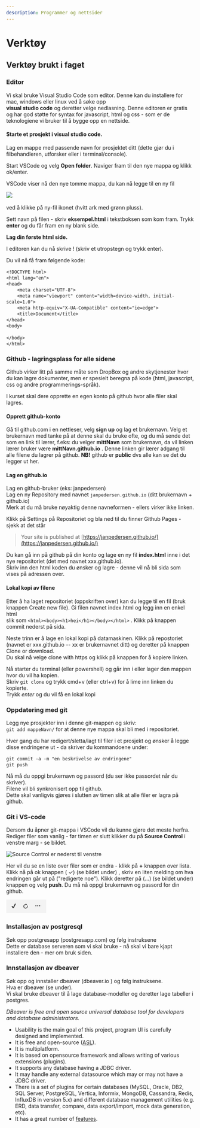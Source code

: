 ```yaml
---
description: Programmer og nettsider
---
```


# Verktøy

## Verktøy brukt i faget <a id="verkt&#xF8;y-brukt-i-faget"></a>

### Editor <a id="editor"></a>

Vi skal bruke Visual Studio Code som editor. Denne kan du installere for mac, windows eller linux ved å søke opp  
**visual studio code** og deretter velge nedlasning. Denne editoren er gratis og har god støtte for syntax for javascript, html og css - som er de teknologiene vi bruker til å bygge opp en nettside.

#### Starte et prosjekt i visual studio code.

Lag en mappe med passende navn for prosjektet ditt \(dette gjør du i filbehandleren, utforsker eller i terminal/console\).

Start VSCode og velg **Open folder**. Naviger fram til den nye mappa og klikk ok/enter.

VSCode viser nå den nye tomme mappa, du kan nå legge til en ny fil

![](https://audunhauge.gitbooks.io/it1-informasjonsteknologi1/content/assets/nyFil.png)

ved å klikke på ny-fil ikonet \(hvitt ark med grønn pluss\).

Sett navn på filen - skriv **eksempel.html** i tekstboksen som kom fram. Trykk **enter** og du får fram en ny blank side.

**Lag din første html side.**

I editoren kan du nå skrive ! \(skriv et utropstegn og trykk enter\).

Du vil nå få fram følgende kode:

```text
<!DOCTYPE html>
<html lang="en">
<head>
    <meta charset="UTF-8">
    <meta name="viewport" content="width=device-width, initial-scale=1.0">
    <meta http-equiv="X-UA-Compatible" content="ie=edge">
    <title>Document</title>
</head>
<body>

</body>
</html>
```

### Github - lagringsplass for alle sidene <a id="github---lagringsplass-for-alle-sidene"></a>

Github virker litt på samme måte som DropBox og andre skytjenester hvor du kan lagre dokumenter, men er spesielt beregna på kode \(html, javascript, css og andre programmerings-språk\).

I kurset skal dere opprette en egen konto på github hvor alle filer skal lagres.

#### **Opprett github-konto**

Gå til github.com i en nettleser, velg **sign up** og lag et brukernavn. Velg et brukernavn med tanke på at denne skal du bruke ofte, og du må sende det som en link til lærer, f.eks: du velger **mittNavn** som brukernavn, da vil linken lærer bruker være **mittNavn.github.io** . Denne linken gir lærer adgang til alle filene du lagrer på github. **NB!** github er **public** dvs alle kan se det du legger ut her.

#### **Lag en github.io**

Lag en github-bruker \(eks: janpedersen\)  
Lag en ny Repository med navnet `janpedersen.github.io` \(ditt brukernavn + github.io\)  
Merk at du må bruke nøyaktig denne navneformen - ellers virker ikke linken.

Klikk på Settings på Repositoriet og bla ned til du finner Github Pages - sjekk at det står

> Your site is published at [https://janpedersen.github.io/](https://janpedersen.github.io/)

Du kan gå inn på github på din konto og lage en ny fil **index.html** inne i det nye repositoriet \(det med navnet xxx.github.io\).  
Skriv inn den html koden du ønsker og lagre - denne vil nå bli sida som vises på adressen over.

#### Lokal kopi av filene

Etter å ha laget repositoriet \(oppskriften over\) kan du legge til en fil \(bruk knappen Create new file\). Gi filen navnet index.html og legg inn en enkel html  
slik som `<html><body><h1>hei</h1></body></html>` . Klikk på knappen commit nederst på sida.

Neste trinn er å lage en lokal kopi på datamaskinen. Klikk på repostoriet \(navnet er xxx.github.io -- xx er brukernavnet ditt\) og deretter på knappen Clone or download.  
Du skal nå velge clone with https og klikk på knappen for å kopiere linken.

Nå starter du terminal \(eller powershell\) og går inn i eller lager den mappen hvor du vil ha kopien.  
Skriv `git clone`  og trykk cmd+v \(eller ctrl+v\) for å lime inn linken du kopierte.  
Trykk _enter_ og du vil få en lokal kopi

### Oppdatering med git

Legg nye prosjekter inn i denne git-mappen og skriv:  
  `git add mappeNavn/` for at denne nye mappa skal bli med i repositoriet.

Hver gang du har redigert/sletta/lagt til filer i et prosjekt og ønsker å legge disse endringene ut - da skriver du kommandoene under:

```text
git commit -a -m "en beskrivelse av endringene"
git push
```

Nå må du oppgi brukernavn og passord \(du ser ikke passordet når du skriver\).  
Filene vil bli synkronisert opp til github.  
Dette skal vanligvis gjøres i slutten av timen slik at alle filer er lagra på github.

### Git i VS-code

Dersom du åpner git-mappa i VSCode vil du kunne gjøre det meste herfra.  
Rediger filer som vanlig - før timen er slutt klikker du på **Source Control** i venstre marg - se bildet.



![Source Control er nederst til venstre](https://audunhauge.gitbooks.io/it1-informasjonsteknologi1/content/assets/nyFil.png)

Her vil du se en liste over filer som er endra - klikk på **+** knappen over lista.  
Klikk nå på ok knappen \( ✓\)  \(se bildet under\) , skriv en liten melding om hva endringen går ut på \("redigerte noe"\). Klikk deretter på \(...\)  \(se bildet under\) knappen og velg **push**. Du må nå oppgi brukernavn og passord for din github.

![Knapper i vs-code for GIT](../.gitbook/assets/image%20%283%29.png)

### Installasjon av postgresql

Søk opp postgresapp \(postgresapp.com\) og følg instruksene  
Dette er database serveren som vi skal bruke - nå skal vi bare kjapt installere den - mer om bruk siden.

### Innstallasjon av dbeaver

Søk opp og innstaller dbeaver  \(dbeaver.io \) og følg instruksene.  
Hva er dbeaver \(se under\).  
Vi skal bruke dbeaver til å lage database-modeller og deretter lage tabeller i postgres.  


_DBeaver is free and open source universal database tool for developers and database administrators._

* Usability is the main goal of this project, program UI is carefully designed and implemented.
* It is free and open-source \([ASL](https://dbeaver.io/files/dbeaver_license.txt)\).
* It is multiplatform.
* It is based on opensource framework and allows writing of various extensions \(plugins\).
* It supports any database having a JDBC driver.
* It may handle any external datasource which may or may not have a JDBC driver.
* There is a set of plugins for certain databases \(MySQL, Oracle, DB2, SQL Server, PostgreSQL, Vertica, Informix, MongoDB, Cassandra, Redis, InfluxDB in version 5.x\) and different database management utilities \(e.g. ERD, data transfer, compare, data export/import, mock data generation, etc\).
* It has a great number of [features](https://dbeaver.io/features/).

  


  


